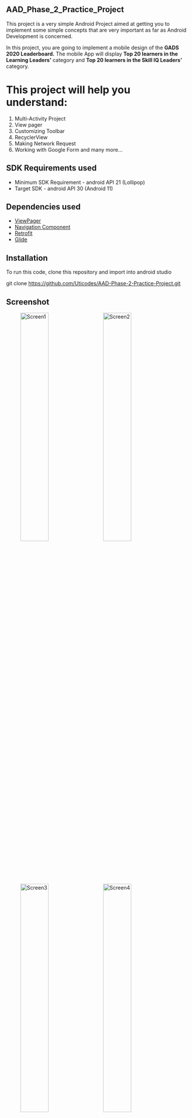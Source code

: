 ## AAD_Phase_2_Practice_Project
This project is a very simple Android Project aimed at getting you to implement some simple concepts that are very important as far as Android Development is concerned.

In this project, you are going to implement a mobile design of the **GADS 2020 Leaderboard.**
The mobile App will display **Top 20 learners in the Learning Leaders’** category and **Top 20 learners in the Skill IQ Leaders’** category.

# This project will help you understand:
1. Multi-Activity Project
2. View pager
3. Customizing Toolbar
4. RecyclerView
5. Making Network Request
6. Working with Google Form and many more...


## SDK Requirements used
- Minimum SDK Requirement - android API 21 (Lollipop)
- Target SDK - android API 30 (Android 11)

## Dependencies used
- [ViewPager](https://developer.android.com/jetpack/androidx/releases/viewpager2)
- [Navigation Component](https://developer.android.com/jetpack/androidx/releases/navigation)
- [Retrofit](https://github.com/square/retrofit)
- [Glide](https://github.com/bumptech/glide)

## Installation
To run this code, clone this repository and import into android studio

git clone https://github.com/Uticodes/AAD-Phase-2-Practice-Project.git

## Screenshot
<ul>
  <img src="https://github.com/Uticodes/AAD-Phase-2-Practice-Project/blob/master/screenshots/splash_screen.png" width="40%" alt="Screen1" hspace="15">
  <img src="https://github.com/Uticodes/AAD-Phase-2-Practice-Project/blob/master/screenshots/top_learners_screen.png" width="40%" alt="Screen2" hspace="15">
  <img src="https://github.com/Uticodes/AAD-Phase-2-Practice-Project/blob/master/screenshots/skill_iq_screen.png" width="40%" alt="Screen3" hspace="15">
  <img src="https://github.com/Uticodes/AAD-Phase-2-Practice-Project/blob/master/screenshots/submit_screen.png" width="40%" alt="Screen4" hspace="15">
  <img src="https://github.com/Uticodes/AAD-Phase-2-Practice-Project/blob/master/screenshots/are_you_sure_dialog_screen.png" width="40%" alt="Screen5" hspace="15">
  <img src="https://github.com/Uticodes/AAD-Phase-2-Practice-Project/blob/master/screenshots/success_screen.png" width="40%" alt="Screen6" hspace="15">
  <img src="https://github.com/Uticodes/AAD-Phase-2-Practice-Project/blob/master/screenshots/not_successful_screen.png" width="40%" alt="Screen6" hspace="15">
</ul>


If you learnt anything from the project kindly **star** and **follow**


## Author

* **Utibe Etim**
- [Twitter](https://twitter.com/Uticodes)
- [LinkedIn](https://www.linkedin.com/in/utibe-etim-0a901a107/)
